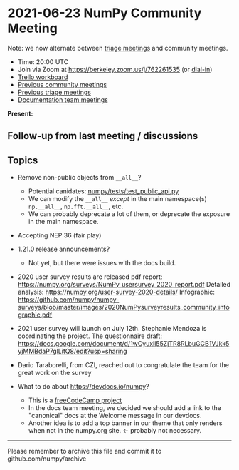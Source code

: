 # 2021-06-23 NumPy Community Meeting

Note: we now alternate between [triage meetings](https://hackmd.io/68i_JvOYQfy9ERiHgXMPvg) and community meetings.

- Time: 20:00 UTC
- Join via Zoom at https://berkeley.zoom.us/j/762261535 (or [dial-in](https://berkeley.zoom.us/u/aC3ENhycM))
- [Trello workboard](https://trello.com/b/Azg4fYZH/numpy-at-bids)
- [Previous community meetings](https://github.com/numpy/archive/tree/master/status_meetings)
- [Previous triage meetings](https://github.com/numpy/archive/tree/master/triage_meetings)
- [Documentation team meetings](https://hackmd.io/oB_boakvRqKR-_2jRV-Qjg)


**Present:** 


## Follow-up from last meeting / discussions


## Topics

* Remove non-public objects from `__all__`?
    * Potential canidates: [numpy/tests/test_public_api.py](https://github.com/numpy/numpy/blob/001c1ca1c507ca18aa22742a5ca0b426a3b877e2/numpy/tests/test_public_api.py#L34-L56)
    * We can modify the `__all__` _except_ in the main namespace(s) `np.__all__`, `np.fft.__all__`, etc.
    * We can probably deprecate a lot of them, or deprecate the exposure in the main namespace.

* Accepting NEP 36 (fair play)

* 1.21.0 release announcements?
  * Not yet, but there were issues with the docs build.

* 2020 user survey results are released
 pdf report: https://numpy.org/surveys/NumPy_usersurvey_2020_report.pdf
 Detailed analysis: https://numpy.org/user-survey-2020-details/
 Infographic: https://github.com/numpy/numpy-surveys/blob/master/images/2020NumPysurveyresults_community_infographic.pdf
 
 * 2021 user survey will launch on July 12th.
 Stephanie Mendoza is coordinating the project.
 The questionnaire draft: https://docs.google.com/document/d/1wCyuxll55ZjTR8RLbuGCB1VJkk5yjMMBdaP7glLitQ8/edit?usp=sharing
 * Dario Taraborelli, from CZI, reached out to congratulate the team for the great work on the survey


* What to do about https://devdocs.io/numpy?
    * This is a [freeCodeCamp project](https://github.com/freeCodeCamp/devdocs)
    * In the docs team meeting, we decided we should add a link to the "canonical" docs at the Welcome message in our devdocs. 
    * Another idea is to add a top banner in our theme that only renders when not in the numpy.org site. <- probably not necessary.




---

Please remember to archive this file and commit it to github.com/numpy/archive



